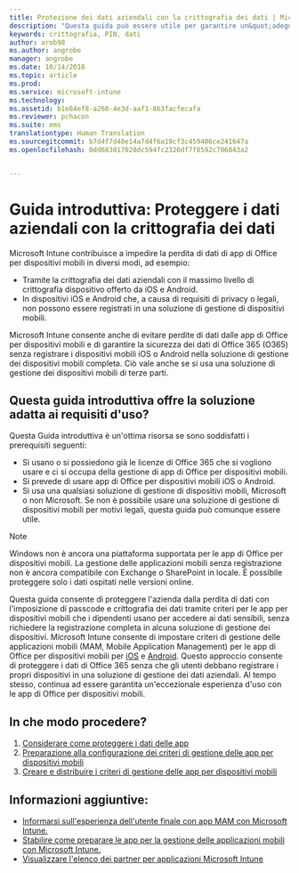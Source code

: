 ```yaml
---
title: Protezione dei dati aziendali con la crittografia dei dati | Microsoft Intune
description: "Questa guida può essere utile per garantire un&quot;adeguata protezione dell&quot;azienda dalla perdita di dati con la crittografia del passcode e dei dati tramite l&quot;imposizione di criteri per le app per dispositivi mobili."
keywords: crittografia, PIN, dati
author: arob98
ms.author: angrobe
manager: angrobe
ms.date: 10/14/2016
ms.topic: article
ms.prod: 
ms.service: microsoft-intune
ms.technology: 
ms.assetid: b1e84ef8-a260-4e3d-aaf1-8b3facfecafa
ms.reviewer: pchacon
ms.suite: ems
translationtype: Human Translation
ms.sourcegitcommit: b7d4f7d48e14a7d4f6a19cf3c459406ce241647a
ms.openlocfilehash: 0dd683017028dc594fc2326df7f8592c706843a2


---
```


# Guida introduttiva: Proteggere i dati aziendali con la crittografia dei dati
Microsoft Intune contribuisce a impedire la perdita di dati di app di Office per dispositivi mobili in diversi modi, ad esempio:
- Tramite la crittografia dei dati aziendali con il massimo livello di crittografia dispositivo offerto da iOS e Android.
- In dispositivi iOS e Android che, a causa di requisiti di privacy o legali, non possono essere registrati in una soluzione di gestione di dispositivi mobili.

Microsoft Intune consente anche di evitare perdite di dati dalle app di Office per dispositivi mobili e di garantire la sicurezza dei dati di Office 365 (O365) senza registrare i dispositivi mobili iOS o Android nella soluzione di gestione dei dispositivi mobili completa. Ciò vale anche se si usa una soluzione di gestione dei dispositivi mobili di terze parti. 

## Questa guida introduttiva offre la soluzione adatta ai requisiti d'uso?
Questa Guida introduttiva è un'ottima risorsa se sono soddisfatti i prerequisiti seguenti:
- Si usano o si possiedono già le licenze di Office 365 che si vogliono usare e ci si occupa della gestione di app di Office per dispositivi mobili.
- Si prevede di usare app di Office per dispositivi mobili iOS o Android. 
- Si usa una qualsiasi soluzione di gestione di dispositivi mobili, Microsoft o non Microsoft. Se non è possibile usare una soluzione di gestione di dispositivi mobili per motivi legali, questa guida può comunque essere utile. 

> [!NOTE] 
> Windows non è ancora una piattaforma supportata per le app di Office per dispositivi mobili. La gestione delle applicazioni mobili senza registrazione non è ancora compatibile con Exchange o SharePoint in locale. È possibile proteggere solo i dati ospitati nelle versioni online.

Questa guida consente di proteggere l'azienda dalla perdita di dati con l'imposizione di passcode e crittografia dei dati tramite criteri per le app per dispositivi mobili che i dipendenti usano per accedere ai dati sensibili, senza richiedere la registrazione completa in alcuna soluzione di gestione dei dispositivi. Microsoft Intune consente di impostare criteri di gestione delle applicazioni mobili (MAM, Mobile Application Management) per le app di Office per dispositivi mobili per [iOS](https://products.office.com/en-us/mobile/office-mobile-apps-for-ios) e [Android](https://products.office.com/en-us/mobile/office-mobile-apps-for-android). Questo approccio consente di proteggere i dati di Office 365 senza che gli utenti debbano registrare i propri dispositivi in una soluzione di gestione dei dati aziendali. Al tempo stesso, continua ad essere garantita un'eccezionale esperienza d'uso con le app di Office per dispositivi mobili. 

## In che modo procedere?
1.  [Considerare come proteggere i dati delle app](/intune/deploy-use/protect-app-data-using-mobile-app-management-policies-with-microsoft-intune) 
2.  [Preparazione alla configurazione dei criteri di gestione delle app per dispositivi mobili](/intune/deploy-use/get-ready-to-configure-mobile-app-management-policies-with-microsoft-intune) 
3.  [Creare e distribuire i criteri di gestione delle app per dispositivi mobili](/intune/deploy-use/create-and-deploy-mobile-app-management-policies-with-microsoft-intune) 

## Informazioni aggiuntive:
- [Informarsi sull'esperienza dell'utente finale con app MAM con Microsoft Intune.](/intune/deploy-use/end-user-experience-for-mam-enabled-apps-with-microsoft-intune)
- [Stabilire come preparare le app per la gestione delle applicazioni mobili con Microsoft Intune.](/intune/deploy-use/decide-how-to-prepare-apps-for-mobile-application-management-with-microsoft-intune)
- [Visualizzare l'elenco dei partner per applicazioni Microsoft Intune](https://www.microsoft.com/en-us/cloud-platform/microsoft-intune-partners)



<!--HONumber=Oct16_HO3-->


